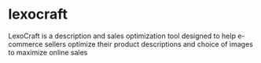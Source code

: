# lexocraft
LexoCraft is a description and sales optimization tool designed to help e-commerce sellers optimize their product descriptions and choice of images to maximize online sales
